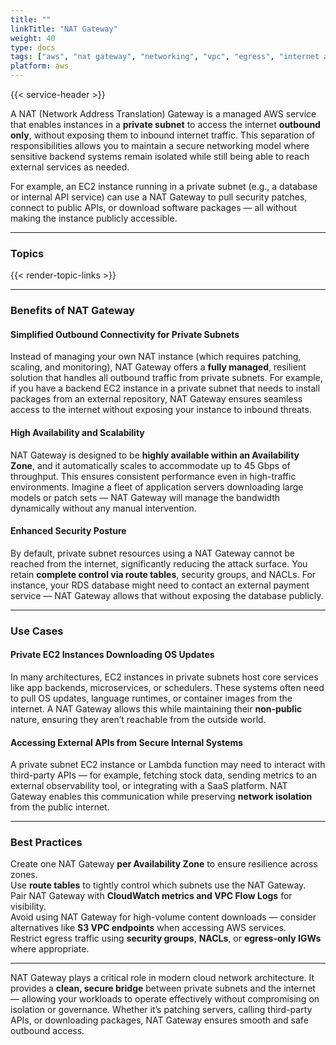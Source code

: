 ```yaml
---
title: ""
linkTitle: "NAT Gateway"
weight: 40
type: docs
tags: ["aws", "nat gateway", "networking", "vpc", "egress", "internet access"]
platform: aws
---
```


{{< service-header >}}

A NAT (Network Address Translation) Gateway is a managed AWS service that enables instances in a **private subnet** to access the internet **outbound only**, without exposing them to inbound internet traffic. This separation of responsibilities allows you to maintain a secure networking model where sensitive backend systems remain isolated while still being able to reach external services as needed.

For example, an EC2 instance running in a private subnet (e.g., a database or internal API service) can use a NAT Gateway to pull security patches, connect to public APIs, or download software packages — all without making the instance publicly accessible.

---

### Topics

{{< render-topic-links >}}

---

### Benefits of NAT Gateway

#### Simplified Outbound Connectivity for Private Subnets

Instead of managing your own NAT instance (which requires patching, scaling, and monitoring), NAT Gateway offers a **fully managed**, resilient solution that handles all outbound traffic from private subnets. For example, if you have a backend EC2 instance in a private subnet that needs to install packages from an external repository, NAT Gateway ensures seamless access to the internet without exposing your instance to inbound threats.

#### High Availability and Scalability

NAT Gateway is designed to be **highly available within an Availability Zone**, and it automatically scales to accommodate up to 45 Gbps of throughput. This ensures consistent performance even in high-traffic environments. Imagine a fleet of application servers downloading large models or patch sets — NAT Gateway will manage the bandwidth dynamically without any manual intervention.

#### Enhanced Security Posture

By default, private subnet resources using a NAT Gateway cannot be reached from the internet, significantly reducing the attack surface. You retain **complete control via route tables**, security groups, and NACLs. For instance, your RDS database might need to contact an external payment service — NAT Gateway allows that without exposing the database publicly.

---

### Use Cases

#### Private EC2 Instances Downloading OS Updates

In many architectures, EC2 instances in private subnets host core services like app backends, microservices, or schedulers. These systems often need to pull OS updates, language runtimes, or container images from the internet. A NAT Gateway allows this while maintaining their **non-public** nature, ensuring they aren’t reachable from the outside world.

#### Accessing External APIs from Secure Internal Systems

A private subnet EC2 instance or Lambda function may need to interact with third-party APIs — for example, fetching stock data, sending metrics to an external observability tool, or integrating with a SaaS platform. NAT Gateway enables this communication while preserving **network isolation** from the public internet.

---

### Best Practices

Create one NAT Gateway **per Availability Zone** to ensure resilience across zones.  
Use **route tables** to tightly control which subnets use the NAT Gateway.  
Pair NAT Gateway with **CloudWatch metrics and VPC Flow Logs** for visibility.  
Avoid using NAT Gateway for high-volume content downloads — consider alternatives like **S3 VPC endpoints** when accessing AWS services.  
Restrict egress traffic using **security groups**, **NACLs**, or **egress-only IGWs** where appropriate.

---

NAT Gateway plays a critical role in modern cloud network architecture. It provides a **clean, secure bridge** between private subnets and the internet — allowing your workloads to operate effectively without compromising on isolation or governance. Whether it’s patching servers, calling third-party APIs, or downloading packages, NAT Gateway ensures smooth and safe outbound access.

